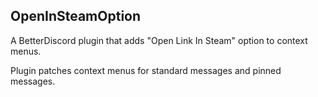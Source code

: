 ## OpenInSteamOption
A BetterDiscord plugin that adds "Open Link In Steam" option to context menus.

Plugin patches context menus for standard messages and pinned messages.
